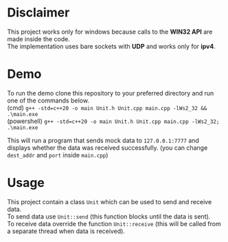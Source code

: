 # Disclaimer
This project works only for windows because calls to the __WIN32 API__ are made inside the code.  
The implementation uses bare sockets with __UDP__ and works only for __ipv4__.

# Demo
To run the demo clone this repository to your preferred directory and run one of the commands below.  
(cmd) ```g++ -std=c++20 -o main Unit.h Unit.cpp main.cpp -lWs2_32 && .\main.exe```  
(powershell) ```g++ -std=c++20 -o main Unit.h Unit.cpp main.cpp -lWs2_32; .\main.exe```  
  
This will run a program that sends mock data to ```127.0.0.1:7777``` and displays whether the data was received successfully. (you can change ```dest_addr``` and ```port``` inside ```main.cpp```)

# Usage
This project contain a class ```Unit``` which can be used to send and receive data.  
To send data use ```Unit::send``` (this function blocks until the data is sent).  
To receive data override the function ```Unit::receive``` (this will be called from a separate thread when data is received).  
